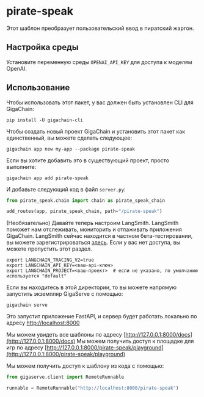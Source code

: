 # pirate-speak

Этот шаблон преобразует пользовательский ввод в пиратский жаргон.

## Настройка среды

Установите переменную среды `OPENAI_API_KEY` для доступа к моделям OpenAI.

## Использование

Чтобы использовать этот пакет, у вас должен быть установлен CLI для GigaChain:

```shell
pip install -U gigachain-cli
```

Чтобы создать новый проект GigaChain и установить этот пакет как единственный, вы можете сделать следующее:

```shell
gigachain app new my-app --package pirate-speak
```

Если вы хотите добавить это в существующий проект, просто выполните:

```shell
gigachain app add pirate-speak
```

И добавьте следующий код в файл `server.py`:
```python
from pirate_speak.chain import chain as pirate_speak_chain

add_routes(app, pirate_speak_chain, path="/pirate-speak")
```

(Необязательно) Давайте теперь настроим LangSmith.
LangSmith поможет нам отслеживать, мониторить и отлаживать приложения GigaChain.
LangSmith сейчас находится в частном бета-тестировании, вы можете зарегистрироваться [здесь](https://smith.langchain.com/).
Если у вас нет доступа, вы можете пропустить этот раздел.

```shell
export LANGCHAIN_TRACING_V2=true
export LANGCHAIN_API_KEY=<ваш-api-ключ>
export LANGCHAIN_PROJECT=<ваш-проект>  # если не указано, по умолчанию используется "default"
```

Если вы находитесь в этой директории, то вы можете напрямую запустить экземпляр GigaServe с помощью:

```shell
gigachain serve
```

Это запустит приложение FastAPI, и сервер будет работать локально по адресу 
[http://localhost:8000](http://localhost:8000)

Мы можем увидеть все шаблоны по адресу [http://127.0.0.1:8000/docs](http://127.0.0.1:8000/docs)
Мы можем получить доступ к площадке для игр по адресу [http://127.0.0.1:8000/pirate-speak/playground](http://127.0.0.1:8000/pirate-speak/playground)  

Мы можем получить доступ к шаблону из кода с помощью:

```python
from gigaserve.client import RemoteRunnable

runnable = RemoteRunnable("http://localhost:8000/pirate-speak")
```

